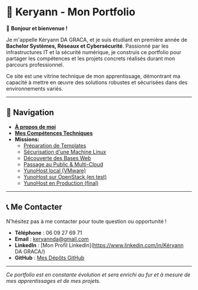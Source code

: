 # 🚀 Keryann - Mon Portfolio  

👋 **Bonjour et bienvenue !**

Je m'appelle Kéryann DA GRACA, et je suis étudiant en première année de **Bachelor Systèmes, Réseaux et Cybersécurité**. Passionné par les infrastructures IT et la sécurité numérique, je construis ce portfolio pour partager les compétences et les projets concrets réalisés durant mon parcours professionnel.

Ce site est une vitrine technique de mon apprentissage, démontrant ma capacité à mettre en œuvre des solutions robustes et sécurisées dans des environnements variés.

---

## 🧭 Navigation

* [**À propos de moi**](a-propos) 
* [**Mes Compétences Techniques**](competences) 
* **Missions:**
    * [Préparation de Templates](missions/templates)
    * [Sécurisation d'une Machine Linux](missions/securiter)
    * [Découverte des Bases Web](missions/mission-3-bases-web.md)
    * [Passage au Public & Multi-Cloud](missions/mission-4-public-multi-cloud.md)
    * [YunoHost local (VMware)](missions/mission-5-yunohost-local.md)
    * [YunoHost sur OpenStack (en test)](missions/mission-6-yunohost-openstack.md)
    * [YunoHost en Production (final)](missions/mission-7-yunohost-production.md)

---

## 📞 Me Contacter

N'hésitez pas à me contacter pour toute question ou opportunité !

* **Téléphone** : 06 09 27 69 71 
* **Email** : keryannda@gmail.com
* **LinkedIn** : [Mon Profil LinkedIn](https://www.linkedin.com/in/Kéryann DA GRACA/)
* **GitHub** : [Mes Dépôts GitHub](https://github.com/keryann11)

---

*Ce portfolio est en constante évolution et sera enrichi au fur et à mesure de mes apprentissages et de mes projets.*
